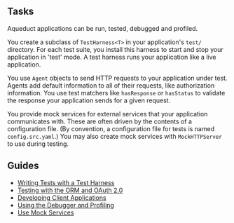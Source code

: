 ## Tasks

Aqueduct applications can be run, tested, debugged and profiled.

You create a subclass of `TestHarness<T>` in your application's `test/` directory. For each test suite, you install this harness to start and stop your application in 'test' mode. A test harness runs your application like a live application.

You use `Agent` objects to send HTTP requests to your application under test. Agents add default information to all of their requests, like authorization information. You use test matchers like `hasResponse` or `hasStatus` to validate the response your application sends for a given request.

You provide mock services for external services that your application communicates with. These are often driven by the contents of a configuration file. (By convention, a configuration file for tests is named `config.src.yaml`.) You may also create mock services with `MockHTTPServer` to use during testing.

## Guides

- [Writing Tests with a Test Harness](tests.md)
- [Testing with the ORM and OAuth 2.0](mixins.md)
- [Developing Client Applications](clients.md)
- [Using the Debugger and Profiling](debugger.md)
- [Use Mock Services](mock.md)
